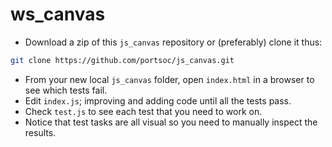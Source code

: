 # ws_canvas

* Download a zip of this `js_canvas` repository
  or (preferably) clone it thus:

```bash
git clone https://github.com/portsoc/js_canvas.git
```
* From your new local `js_canvas` folder,
  open `index.html` in a browser to see which tests fail.
* Edit `index.js`; improving and adding code until all the tests pass.
* Check `test.js` to see each test that you need to work on.
* Notice that test tasks are all visual so you
  need to manually inspect the results.
